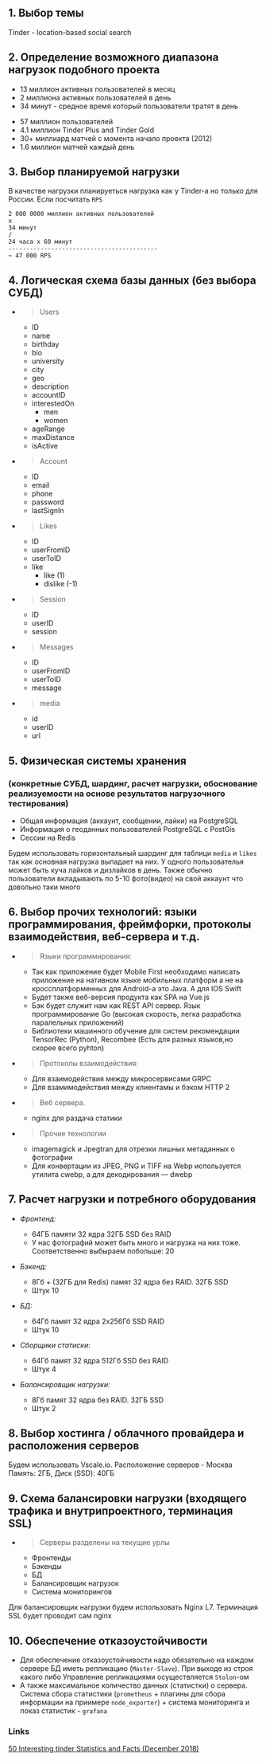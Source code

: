 ## 1. Выбор темы
Tinder - location-based social search

## 2. Определение возможного диапазона нагрузок подобного проекта

- 13 миллион активных пользователей в месяц
- 2 миллиона активных пользователей в день 
- 34 минут - средное время который пользователи тратят в день
>
- 57 миллион пользователей
- 4.1 миллион Tinder Plus and Tinder Gold
- 30+ миллиард матчей c момента начало проекта (2012)
- 1.6 миллион матчей каждый день 

## 3. Выбор планируемой нагрузки 

В качестве нагрузки планируеться нагрузка как у Tinder-а но только для России. Если посчитать `RPS` 
```
2 000 0000 миллион активных пользователей
x
34 минут
/
24 часа x 60 минут
------------------------------------------
~ 47 000 RPS
``` 

## 4. Логическая схема базы данных (без выбора СУБД)

- > Users
	- ID
	- name 
	- birthday
	- bio
	- university
	- city
	- geo
	- description
	- accountID
	- interestedOn 
		- men
		- women
	- ageRange
	- maxDistance
	- isActive

- > Account 
	- ID 
	- email
	- phone 
	- password
	- lastSignIn

- > Likes 
	- ID
	- userFromID
	- userToID
	- like 
		- like (1)
		- dislike (-1) 

- > Session
	- ID
	- userID
	- session

- > Messages 
	- ID
	- userFromID
	- userToID
	- message
	
- > media
    - id
    - userID
    - url
    
## 5. Физическая системы хранения 
### (конкретные СУБД, шардинг, расчет нагрузки, обоснование реализуемости на основе результатов нагрузочного тестирования)

- Общая информация (аккаунт, сообщении, лайки) на PostgreSQL
- Информация о геоданных пользователей PostgreSQL с PostGis
- Сессии на Redis

Будем использовать горизонтальный шардинг для таблици `media` и `likes` так как основная нагрузка выпадает на них. У одного пользователья может быть куча лайков
и дизлайков в день. Также обычно пользователи вкладывають по 5-10 фото(видео) на свой аккаунт что довольно таки много 

## 6. Выбор прочих технологий: языки программирования, фреймфорки, протоколы взаимодействия, веб-сервера и т.д.

- >Языки программирования:
    - Так как приложение будет Mobile First необходимо написать приложение на нативном языке мобильных платформ а не на кроссплатформенных
     для Android-а это Java. А для IOS Swift
    - Будет также веб-версия продукта как SPA на Vue.js 
    - Бэк будет служит нам как REST API сервер. Язык программирование Go (высокая скорость, легка разработка паралельных приложений)
    - Библиотеки машинного обучение для систем рекомендации TensorRec (Python), Recombee (Есть для разных языков,но скорее всего pyhton)


- >Протоколы взаимодействия:
    - Для взаимодействия между микросервисами GRPC
    - Для взамимодействия между клиентамы и бэком HTTP 2


- >Веб сервера.
    - nginx для раздача статики 
    
- >Прочие технологии
    - imagemagick и Jpegtran для отрезки лишных метаданных о фотографии
    - Для конвертации из JPEG, PNG и TIFF на Webp используется утилита cwebp, а для декодирования — dwebp 

## 7. Расчет нагрузки и потребного оборудования

- *Фронтенд:*
    - 64ГБ памяти 32 ядра 32ГБ SSD без RAID
    - У нас фотографий может быть много и нагрузка на них тоже. Соответственно выбыраем побольше: 20
 
- *Бэкенд:*
    - 8Гб + (32ГБ для Redis) памят 32 ядра без RAID. 32ГБ SSD  
    - Штук 10

- *БД:*
    - 64Гб памят 32 ядра 2x256Гб SSD RAID
    - Штук 10

- *Сборщики статиски:*
    - 64Гб памят 32 ядра 512Гб SSD без RAID 
    - Штук 4
    
- *Балансировщик нагрузки:*
    - 8Гб памят 32 ядра без RAID. 32ГБ SSD
    - Штук 2 

## 8. Выбор хостинга / облачного провайдера и расположения серверов

Будем использовать Vscale.io. Расположение серверов - Москва
Память: 2ГБ, Диск (SSD): 40ГБ

## 9. Схема балансировки нагрузки (входящего трафика и внутрипроектного, терминация SSL)

- >Серверы разделены на текущие урлы
    - Фронтенды
    - Бэкенды 
    - БД
    - Балансировщик нагрузок
    - Система мониторингов

Для балансировщик нагрузки будем использовать Nginx L7. Терминация SSL будет проводит сам nginx

## 10. Обеспечение отказоустойчивости

- Для обеспечение отказоустойчивости надо обязательно на каждом сервере БД иметь репликацию (`Master-Slave`). При выходе из строя какого либо  Управление 
репликациями осуществляется `Stolon`-ом
- А также максимальное количество данных (статистки) о сервера. Система сбора статистики (`prometheus` + плагины для сбора информации на приимере `node_exporter`) +
система мониторинга и показ статистик - `grafana` 

### Links

[50 Interesting tinder Statistics and Facts (December 2018)](https://expandedramblings.com/index.php/tinder-statistics/amp/)


